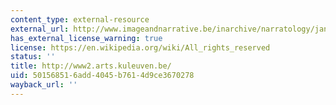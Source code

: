 ```yaml
---
content_type: external-resource
external_url: http://www.imageandnarrative.be/inarchive/narratology/janbaetens.htm
has_external_license_warning: true
license: https://en.wikipedia.org/wiki/All_rights_reserved
status: ''
title: http://www2.arts.kuleuven.be/
uid: 50156851-6add-4045-b761-4d9ce3670278
wayback_url: ''
---
```

